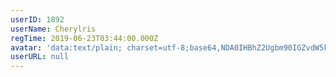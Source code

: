 ```yaml
---
userID: 1892
userName: Cherylris
regTime: 2019-06-23T03:44:00.000Z
avatar: 'data:text/plain; charset=utf-8;base64,NDA0IHBhZ2Ugbm90IGZvdW5kCg=='
userURL: null
---
```



